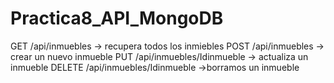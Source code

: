 # Practica8_API_MongoDB


GET /api/inmuebles -> recupera todos los inmiebles
POST /api/inmuebles -> crear un nuevo inmueble
PUT /api/inmuebles/Idinmueble -> actualiza un inmueble
DELETE /api/inmuebles/Idinmueble ->borramos un inmueble
